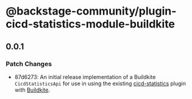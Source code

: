 # @backstage-community/plugin-cicd-statistics-module-buildkite

## 0.0.1

### Patch Changes

- 87d6273: An initial release implementation of a Buildkite `CicdStatisticsApi` for use in using the existing [cicd-statistics](https://github.com/backstage/community-plugins/tree/main/workspaces/cicd-statistics/plugins/cicd-statistics) plugin with [Buildkite](https://buildkite.com/).

